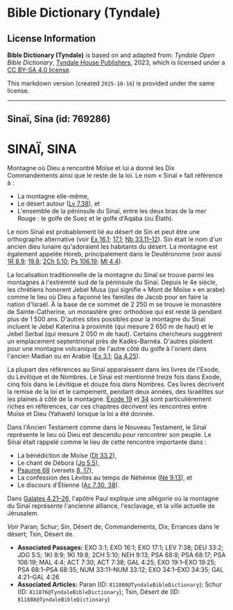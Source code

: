 # Bible Dictionary (Tyndale)

## License Information

**Bible Dictionary (Tyndale)** is based on and adapted from: _Tyndale Open Bible Dictionary_, [Tyndale House Publishers](https://tyndaleopenresources.com/), 2023, which is licensed under a [CC BY-SA 4.0 license](https://creativecommons.org/licenses/by-sa/4.0/legalcode.en).

This markdown version (created `2025-10-16`) is provided under the same license.



--------------------------------

## Sinaï, Sina (id: 769286)

SINAÏ, SINA
===========

Montagne où Dieu a rencontré Moïse et lui a donné les Dix Commandements ainsi que le reste de la loi. Le nom « Sinaï » fait référence à :

* La montagne elle\-même,
* Le désert autour ([Lv 7\.38](https://ref.ly/Lev7:38)), et
* L'ensemble de la péninsule du Sinaï, entre les deux bras de la mer Rouge : le golfe de Suez et le golfe d'Aqaba (ou Élath).

Le nom Sinaï est probablement lié au désert de Sin et peut être une orthographe alternative (voir [Ex 16\.1](https://ref.ly/Exod16:1); [17\.1](https://ref.ly/Exod17:1); [Nb 33\.11–12](https://ref.ly/Num33:11-Num33:12)). Sin était le nom d'un ancien dieu lunaire qu'adoraient les habitants du désert. La montagne est également appelée Horeb, principalement dans le Deutéronome (voir aussi [1R 8\.9](https://ref.ly/1Kgs8:9); [19\.8](https://ref.ly/1Kgs19:8); [2Ch 5\.10](https://ref.ly/2Chr5:10); [Ps 106\.19](https://ref.ly/Ps106:19); [Ml 4\.4](https://ref.ly/Mal4:4)).

La localisation traditionnelle de la montagne du Sinaï se trouve parmi les montagnes à l'extrémité sud de la péninsule du Sinaï. Depuis le 4e siècle, les chrétiens honorent Jebel Musa (qui signifie « Mont de Moïse » en arabe) comme le lieu où Dieu a façonné les familles de Jacob pour en faire la nation d'Israël. À la base de ce sommet de 2 250 m se trouve le monastère de Sainte\-Catherine, un monastère grec orthodoxe qui est resté là pendant plus de 1 500 ans. D'autres sites possibles pour la montagne du Sinaï incluent le Jebel Katerina à proximité (qui mesure 2 650 m de haut) et le Jebel Serbal (qui mesure 2 050 m de haut). Certains chercheurs suggèrent un emplacement septentrional près de Kadès\-Barnéa. D'autres plaident pour une montagne volcanique de l'autre côté du golfe à l'orient dans l'ancien Madian ou en Arabie ([Ex 3\.1](https://ref.ly/Exod3:1); [Ga 4\.25](https://ref.ly/Gal4:25)).

La plupart des références au Sinaï apparaissent dans les livres de l'Exode, du Lévitique et de Nombres. Le Sinaï est mentionné treize fois dans Exode, cinq fois dans le Lévitique et douze fois dans Nombres. Ces livres décrivent la remise de la loi et le campement, pendant deux années, des Israélites sur les plaines à côté de la montagne. [Exode 19](https://ref.ly/Exod19:1-Exod19:25) et [34](https://ref.ly/Exod34:1-Exod34:35) sont particulièrement riches en références, car ces chapitres décrivent les rencontres entre Moïse et Dieu (Yahweh) lorsque la loi a été donnée.

Dans l'Ancien Testament comme dans le Nouveau Testament, le Sinaï représente le lieu où Dieu est descendu pour rencontrer son peuple. Le Sinaï était rappelé comme le lieu de cette rencontre importante dans :

* La bénédiction de Moïse ([Dt 33\.2](https://ref.ly/Deut33:2)),
* Le chant de Débora ([Jg 5\.5](https://ref.ly/Judg5:5)),
* [Psaume 68](https://ref.ly/Ps68:1-Ps68:35) (versets [8, 17](https://ref.ly/Ps68:8,Ps68:17)),
* La confession des Lévites au temps de Néhémie ([Né 9\.13](https://ref.ly/Neh9:13)), et
* Le discours d'Étienne ([Ac 7\.30, 38](https://ref.ly/Acts7:30,Acts7:38)).

Dans [Galates 4\.21–26](https://ref.ly/Gal4:21-Gal4:26), l'apôtre Paul explique une allégorie où la montagne du Sinaï représente l'ancienne alliance, l'esclavage, et la ville actuelle de Jérusalem.

*Voir* Paran; Schur; Sin, Désert de; Commandements, Dix; Errances dans le désert; Tsin, Désert de.

* **Associated Passages:** EXO 3:1; EXO 16:1; EXO 17:1; LEV 7:38; DEU 33:2; JDG 5:5; 1KI 8:9; 1KI 19:8; 2CH 5:10; NEH 9:13; PSA 68:8; PSA 68:17; PSA 106:19; MAL 4:4; ACT 7:30; ACT 7:38; GAL 4:25; EXO 19:1–EXO 19:25; PSA 68:1–PSA 68:35; NUM 33:11–NUM 33:12; EXO 34:1–EXO 34:35; GAL 4:21–GAL 4:26
* **Associated Articles:** Paran (ID: `811860@TyndaleBibleDictionary`); Schur (ID: `811876@TyndaleBibleDictionary`); Tsin, Désert de (ID: `811888@TyndaleBibleDictionary`)

